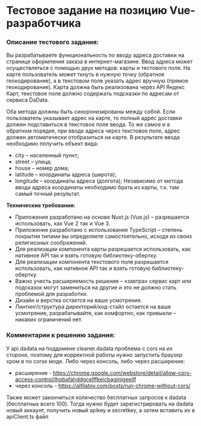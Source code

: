 # Тестовое задание на позицию Vue-разработчика

### Описание тестового задания:

Вы разрабатываете функциональность по вводу адреса доставки на странице оформления заказа в интернет-магазине. Ввод адреса может осуществляться с помощью двух методов: карты и тестового поля. На карте пользователь может ткнуть в нужную точку (обратное геокодирование), а в текстовом поле указать адрес вручную (прямое геокодирование). Карта должна быть реализована через API Яндекс Карт, текстовое поле должно содержать подсказки по адресам от сервиса DaData.

Оба метода должны быть синхронизированы между собой. Если пользователь указывает адрес на карте, то полный адрес доставки должен подставиться в текстовое поле ввода. То же самое и в обратном порядке, при вводе адреса через текстовое поле, адрес должен автоматически отобразиться на карте. В результате ввода необходимо получить объект вида:
* city – населенный пункт;
* street – улица;
* house – номер дома;
* latitude – координаты адреса (широта);
* longitude – координаты адреса (долгота);
Независимо от метода ввода адреса координаты необходимо брать из
карты, т.к. там самый точный результат.

**Технические требования:**
* Приложение разработано на основе Nuxt.js (Vue.js) – разрешается
использовать, как Vue 2 так и Vue 3.
* Приложение разработано с использование TypeScript – степень
покрытия типами вы определяете самостоятельно, исходя из своих
религиозных соображений.
* Для реализации компонента карты разрешается использовать, как
нативное API так и взять готовую библиотеку-обертку.
* Для реализации компонента текстового поля разрешается
использовать, как нативное API так и взять готовую
библиотеку-обертку.
* Важно учесть расширяемость решения – «завтра» сервис карт или
подсказок могут замениться на другие и это не должно стать
проблемой для разработки.
* Дизайн и верстка остается на ваше усмотрение.
* Линтинг/структура директорий/код-стайл остается на ваше
усмотрение, разрабатывайте, как комфортно, как привыкли – никаких
ограничений нет.


### Комментарии к решению задания:
У api dadata на поддомене cleaner.dadata проблема с cors на их стороне, поэтому для корректной работы нужно  запустить браузер хром в no corse моде. Либо через консоль, либо через расширение:
* расширение - https://chrome.google.com/webstore/detail/allow-cors-access-control/lhobafahddgcelffkeicbaginigeejlf
* через консоль - https://alfilatov.com/posts/run-chrome-without-cors/

Также может закончиться количество бесплатных запросов к dadata (бесплатных всего 100). Тогда нужно будет зарегистрировать на dadata новый аккаунт, получить новый apikey и secretkey, а затем вставить их в apiClient.ts файл